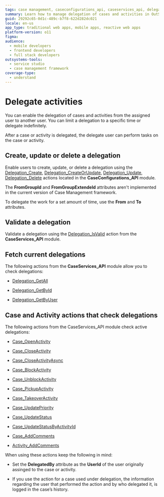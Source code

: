 ```yaml
---
tags: case management, caseconfigurations_api, caseservices_api, delegation, outsystems
summary: Learn how to manage delegation of cases and activities in OutSystems 11 (O11) using the CaseConfigurations_API and CaseServices_API modules.
guid: 29292c65-0d1c-489c-b7f8-622d282dc021
locale: en-us
app_type: traditional web apps, mobile apps, reactive web apps
platform-version: o11
figma:
audience:
  - mobile developers
  - frontend developers
  - full stack developers
outsystems-tools:
  - service studio
  - case management framework
coverage-type:
  - understand
---
```


# Delegate activities

You can enable the delegation of cases and activities from the assigned user to another user. You can limit a delegation to a specific time or delegate indefinitely.

After a case or activity is delegated, the delegate user can perform tasks on the case or activity.

## Create, update or delete a delegation

Enable users to create, update, or delete a delegation using the [Delegation_Create](ref/auto/CaseConfigurations_API.final.md#Delegation_Create), [Delegation_CreateOrUpdate](ref/auto/CaseConfigurations_API.final.md#Delegation_CreateOrUpdate), [Delegation_Update](ref/auto/CaseConfigurations_API.final.md#Delegation_Update), [Delegation_Delete](ref/auto/CaseConfigurations_API.final.md#Delegation_Delete) actions located in the **CaseConfigurations_API** module.

<div class="info" markdown="1">

The **FromGroupId** and **FromGroupExtendeId** attributes aren't implemented in the current version of Case Management framework.

</div>

To delegate the work for a set amount of time, use the **From** and **To** attributes.

## Validate a delegation

Validate a delegation using the [Delegation_IsValid](ref/auto/CaseServices_API.final.md#Delegation_IsValid) action from the **CaseServices_API** module.

## Fetch current delegations

The following actions from the **CaseServices_API** module allow you to check delegations:

* [Delegation_GetAll](ref/auto/CaseServices_API.final.md#Delegation_GetAll)

* [Delegation_GetById](ref/auto/CaseServices_API.final.md#Delegation_GetById)

* [Delegation_GetByUser](ref/auto/CaseServices_API.final.md#Delegation_GetByUser)


## Case and Activity actions that check delegations

The following actions from the CaseServices_API module check active delegations:

* [Case_OpenActivity](ref/auto/CaseServices_API.final.md#Case_OpenActivity)

* [Case_CloseActivity](ref/auto/CaseServices_API.final.md#Case_CloseActivity)

* [Case_CloseActivityAsync](ref/auto/CaseServices_API.final.md#Case_CloseActivityAsync)

* [Case_BlockActivity](ref/auto/CaseServices_API.final.md#Case_BlockActivity)

* [Case_UnblockActivity](ref/auto/CaseServices_API.final.md#Case_UnblockActivity)

* [Case_PickupActivity](ref/auto/CaseServices_API.final.md#Case_PickupActivity)

* [Case_TakeoverActivity](ref/auto/CaseServices_API.final.md#Case_TakeoverActivity)

* [Case_UpdatePriority](ref/auto/CaseServices_API.final.md#Case_UpdatePriority)

* [Case_UpdateStatus](ref/auto/CaseServices_API.final.md#Case_UpdateStatus)

* [Case_UpdateStatusByActivityId](ref/auto/CaseServices_API.final.md#Case_UpdateStatusByActivityId)

* [Case_AddComments](ref/auto/CaseServices_API.final.md#Case_AddComments)

* [Activity_AddComments](ref/auto/CaseServices_API.final.md#Activity_AddComments)

When using these actions keep the following in mind:

* Set the **DelegatedBy** attribute as the **UserId** of the user originally assinged to the case or activity.

* If you use the action for a case used under delegation, the information regarding the user that performed the action and by who delegated it, is logged in the case’s history.
